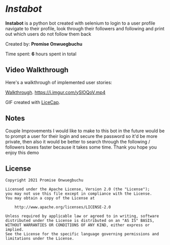 # *Instabot*

**Instabot** is a python bot created with selenium to login to a user profile navigate to their profile, look through their followers and following and print out which users do not follow them back

Created by: **Promise Onwuegbuchu**

Time spent: **6** hours spent in total


## Video Walkthrough

Here's a walkthrough of implemented user stories:

[Walkthrough](https://i.imgur.com/ySlOQoV.mp4).
<https://i.imgur.com/ySlOQoV.mp4>

GIF created with [LiceCap](http://www.cockos.com/licecap/).

## Notes

Couple Improvements I would like to make to this bot in the future would be to prompt a user for their login and secure the password so  it'd be more private, then also it would be better to search through the following / followers boxes faster because it takes some time. Thank you hope you enjoy this demo

## License

    Copyright 2021 Promise Onwuegbuchu

    Licensed under the Apache License, Version 2.0 (the "License");
    you may not use this file except in compliance with the License.
    You may obtain a copy of the License at

        http://www.apache.org/licenses/LICENSE-2.0

    Unless required by applicable law or agreed to in writing, software
    distributed under the License is distributed on an "AS IS" BASIS,
    WITHOUT WARRANTIES OR CONDITIONS OF ANY KIND, either express or implied.
    See the License for the specific language governing permissions and
    limitations under the License.

